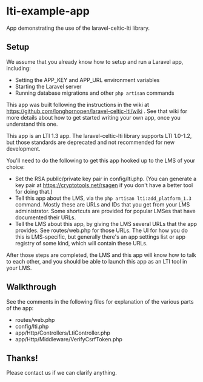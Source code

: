 # lti-example-app
App demonstrating the use of the laravel-celtic-lti library.

## Setup
We assume that you already know how to setup and run a Laravel app, including:
* Setting the APP_KEY and APP_URL environment variables
* Starting the Laravel server
* Running database migrations and other `php artisan` commands

This app was built following the instructions in the wiki at https://github.com/longhornopen/laravel-celtic-lti/wiki .  See that wiki for more details about how to get started writing your own app, once you understand this one.

This app is an LTI 1.3 app.  The laravel-celtic-lti library supports LTI 1.0-1.2, but those standards are
deprecated and not recommended for new development.

You'll need to do the following to get this app hooked up to the LMS of your choice:
* Set the RSA public/private key pair in config/lti.php.  (You can generate a key pair at https://cryptotools.net/rsagen if you don't have a better tool for doing that.)
* Tell this app about the LMS, via the `php artisan lti:add_platform_1.3` command.  Mostly these are URLs and IDs that you get from your LMS administrator.  Some shortcuts are provided for popular LMSes that have documented their URLs.
* Tell the LMS about this app, by giving the LMS several URLs that the app provides.  See routes/web.php for those URLs.  The UI for how you do this is LMS-specific, but generally there's an app settings list or app registry of some kind, which will contain these URLs.

After those steps are completed, the LMS and this app will know how to talk to each other, and you should be able to launch this app as an LTI tool in your LMS.

## Walkthrough
See the comments in the following files for explanation of the various parts of the app:
- routes/web.php
- config/lti.php
- app/Http/Controllers/LtiController.php
- app/Http/Middleware/VerifyCsrfToken.php

## Thanks!
Please contact us if we can clarify anything.